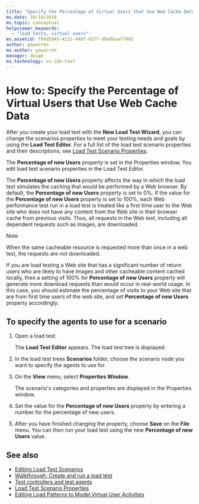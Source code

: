 ```yaml
---
title: "Specify the Percentage of Virtual Users that Use Web Cache Data for load tests in Visual Studio"
ms.date: 10/19/2016
ms.topic: conceptual
helpviewer_keywords:
  - "load tests, virtual users"
ms.assetid: f66d5d43-4121-4487-b27f-d0a0baaf7601
author: gewarren
ms.author: gewarren
manager: douge
ms.technology: vs-ide-test
---
```

# How to: Specify the Percentage of Virtual Users that Use Web Cache Data

After you create your load test with the **New Load Test Wizard**, you can change the scenarios properties to meet your testing needs and goals by using the **Load Test Editor**. For a full list of the load test scenario properties and their descriptions, see [Load Test Scenario Properties](../test/load-test-scenario-properties.md).

The **Percentage of new Users** property is set in the Properties window. You edit load test scenario properties in the Load Test Editor.

The **Percentage of new Users** property affects the way in which the load test simulates the caching that would be performed by a Web browser. By default, the **Percentage of new Users** property is set to 0%. If the value for the **Percentage of new Users** property is set to 100%, each Web performance test run in a load test is treated like a first time user to the Web site who does not have any content from the Web site in their browser cache from previous visits. Thus, all requests in the Web test, including all dependent requests such as images, are downloaded.

> [!NOTE]
> When the same cacheable resource is requested more than once in a web test, the requests are not downloaded.

If you are load testing a Web site that has a significant number of return users who are likely to have images and other cacheable content cached locally, then a setting of 100% for **Percentage of new Users** property will generate more download requests than would occur in real-world usage. In this case, you should estimate the percentage of visits to your Web site that are from first time users of the web site, and set **Percentage of new Users** property accordingly.

## To specify the agents to use for a scenario

1.  Open a load test.

     The **Load Test Editor** appears. The load test tree is displayed.

2.  In the load test trees **Scenarios** folder, choose the scenario node you want to specify the agents to use for.

3.  On the **View** menu, select **Properties Window**.

     The scenario's categories and properties are displayed in the Properties window.

4.  Set the value for the **Percentage of new Users** property by entering a number for the percentage of new users.

5.  After you have finished changing the property, choose **Save** on the **File** menu. You can then run your load test using the new **Percentage of new Users** value.

## See also

- [Editing Load Test Scenarios](../test/edit-load-test-scenarios.md)
- [Walkthrough: Create and run a load test](../test/walkthrough-create-and-run-a-load-test.md)
- [Test controllers and test agents](configure-test-agents-and-controllers-for-load-tests.md)
- [Load Test Scenario Properties](../test/load-test-scenario-properties.md)
- [Editing Load Patterns to Model Virtual User Activities](../test/edit-load-patterns-to-model-virtual-user-activities.md)